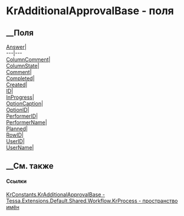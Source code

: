 # KrAdditionalApprovalBase - поля
##  __Поля
[Answer](F_Tessa_Extensions_Default_Shared_Workflow_KrProcess_KrConstants_KrAdditionalApprovalBase_Answer.htm)|  
---|---  
[ColumnComment](F_Tessa_Extensions_Default_Shared_Workflow_KrProcess_KrConstants_KrAdditionalApprovalBase_ColumnComment.htm)|  
[ColumnState](F_Tessa_Extensions_Default_Shared_Workflow_KrProcess_KrConstants_KrAdditionalApprovalBase_ColumnState.htm)|  
[Comment](F_Tessa_Extensions_Default_Shared_Workflow_KrProcess_KrConstants_KrAdditionalApprovalBase_Comment.htm)|  
[Completed](F_Tessa_Extensions_Default_Shared_Workflow_KrProcess_KrConstants_KrAdditionalApprovalBase_Completed.htm)|  
[Created](F_Tessa_Extensions_Default_Shared_Workflow_KrProcess_KrConstants_KrAdditionalApprovalBase_Created.htm)|  
[ID](F_Tessa_Extensions_Default_Shared_Workflow_KrProcess_KrConstants_KrAdditionalApprovalBase_ID.htm)|  
[InProgress](F_Tessa_Extensions_Default_Shared_Workflow_KrProcess_KrConstants_KrAdditionalApprovalBase_InProgress.htm)|  
[OptionCaption](F_Tessa_Extensions_Default_Shared_Workflow_KrProcess_KrConstants_KrAdditionalApprovalBase_OptionCaption.htm)|  
[OptionID](F_Tessa_Extensions_Default_Shared_Workflow_KrProcess_KrConstants_KrAdditionalApprovalBase_OptionID.htm)|  
[PerformerID](F_Tessa_Extensions_Default_Shared_Workflow_KrProcess_KrConstants_KrAdditionalApprovalBase_PerformerID.htm)|  
[PerformerName](F_Tessa_Extensions_Default_Shared_Workflow_KrProcess_KrConstants_KrAdditionalApprovalBase_PerformerName.htm)|  
[Planned](F_Tessa_Extensions_Default_Shared_Workflow_KrProcess_KrConstants_KrAdditionalApprovalBase_Planned.htm)|  
[RowID](F_Tessa_Extensions_Default_Shared_Workflow_KrProcess_KrConstants_KrAdditionalApprovalBase_RowID.htm)|  
[UserID](F_Tessa_Extensions_Default_Shared_Workflow_KrProcess_KrConstants_KrAdditionalApprovalBase_UserID.htm)|  
[UserName](F_Tessa_Extensions_Default_Shared_Workflow_KrProcess_KrConstants_KrAdditionalApprovalBase_UserName.htm)|  
## __См. также
#### Ссылки
[KrConstants.KrAdditionalApprovalBase -
](T_Tessa_Extensions_Default_Shared_Workflow_KrProcess_KrConstants_KrAdditionalApprovalBase.htm)
[Tessa.Extensions.Default.Shared.Workflow.KrProcess - пространство
имён](N_Tessa_Extensions_Default_Shared_Workflow_KrProcess.htm)

